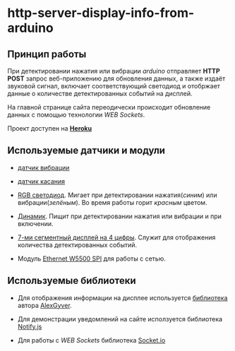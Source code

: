 # http-server-display-info-from-arduino

## Принцип работы

При детектировании нажатия или вибрации *arduino* отправляет **HTTP POST** запрос веб-приложению для обновления данных, а также издаёт звуковой сигнал, включает соответствующий светодиод и отобржает данные о количестве детектированных событий на дисплей.

На главной странице сайта переодически происходит обновление данных с помощью технологии *WEB Sockets*.

Проект доступен на [**Heroku**](https://afternoon-ravine-88100.herokuapp.com/)

## Используемые датчики и модули

- [датчик вибрации](https://roboshop.spb.ru/SW-420-module)

- [датчик касания](https://roboshop.spb.ru/touch-sensor-1)

- [RGB светодиод](https://roboshop.spb.ru/RGB-led-module). Мигает при детектировании нажатия(*синим*) или вибрации(*зелёным*). Во время работы горит *красным* цветом.

- [Динамик](https://amperkot.ru/spb/catalog/pezodinamik_buzzer_passivnyiy__1_sht-24363255.html). Пищит при детектировании нажатия или вибрации и при включении.

- [7-ми сегментный дисплей на 4 цифры](https://ru.aliexpress.com/item/32401419391.html?cv=47843&ws_ab_test=searchweb201556_6_79_78_77_80%25252Csearchweb201644_5%25252Csearchweb201560_7&af=44981&mall_affr=pr3&cn=43pnecycezkvh4vbgzaow3b494ny3if0&dp=036435a786997d07caa63d7d19c5195c&tmLog=onelink_blank&scm=1007.22893.125764.0&pvid=a0dcc2aa-d9a8-44a7-bba2-c09ab5d0319e&onelink_thrd=0.0&onelink_page_from=ITEM_DETAIL&onelink_item_to=32401419391&onelink_duration=0.897048&onelink_status=noneresult&onelink_item_from=32401419391&onelink_page_to=ITEM_DETAIL&afref=&aff_platform=aaf&cpt=1560376203897&sk=VnYZvQVf&aff_trace_key=dba8bcda7a214eb6a04cb5f04a3d528b-1560376203897-07114-VnYZvQVf&terminal_id=bc1802624155481cbdbc6e33efa4744d). Служит для отображения количества детектированных событий.

- Модуль [Ethernet W5500 SPI](https://amperkot.ru/products/plata_setevaya_ethernet_w5500_spi/24346551.html) для работы с сетью.

## Используемые библиотеки

- Для отображения информации на дисплее используется [библиотека](https://alexgyver.ru/tm74hc595_display/) автора [AlexGyver](https://github.com/AlexGyver).

- Для демонстрации уведомлений на сайте исползуется библиотека [Notify.js](https://notifyjs.jpillora.com/)

- Для работы с *WEB Sockets* библиотека [Socket.io](https://socket.io/)
